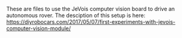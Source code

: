 These are files to use the JeVois computer vision board to drive an autonomous rover. The desciption of this setup is here: 
https://diyrobocars.com/2017/05/07/first-experiments-with-jevois-computer-vision-module/
